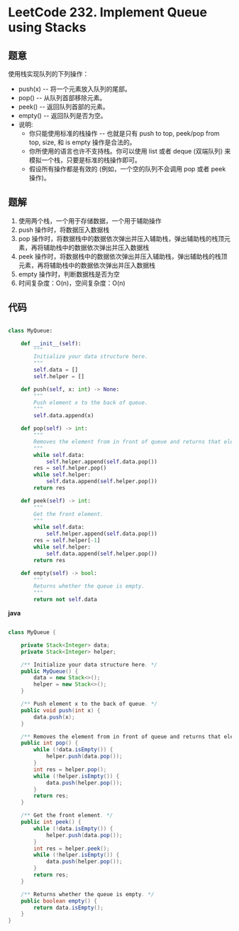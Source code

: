 # LeetCode 232. Implement Queue using Stacks

## 题意

使用栈实现队列的下列操作：

- push(x) -- 将一个元素放入队列的尾部。
- pop() -- 从队列首部移除元素。
- peek() -- 返回队列首部的元素。
- empty() -- 返回队列是否为空。
- 说明:
    - 你只能使用标准的栈操作 -- 也就是只有 push to top, peek/pop from top, size, 和 is empty 操作是合法的。
    - 你所使用的语言也许不支持栈。你可以使用 list 或者 deque (双端队列) 来模拟一个栈，只要是标准的栈操作即可。
    - 假设所有操作都是有效的 (例如，一个空的队列不会调用 pop 或者 peek 操作)。

## 题解

1. 使用两个栈，一个用于存储数据，一个用于辅助操作
2. push 操作时，将数据压入数据栈
3. pop 操作时，将数据栈中的数据依次弹出并压入辅助栈，弹出辅助栈的栈顶元素，再将辅助栈中的数据依次弹出并压入数据栈
4. peek 操作时，将数据栈中的数据依次弹出并压入辅助栈，弹出辅助栈的栈顶元素，再将辅助栈中的数据依次弹出并压入数据栈
5. empty 操作时，判断数据栈是否为空
6. 时间复杂度：O(n)，空间复杂度：O(n)

## 代码

```python

class MyQueue:

    def __init__(self):
        """
        Initialize your data structure here.
        """
        self.data = []
        self.helper = []

    def push(self, x: int) -> None:
        """
        Push element x to the back of queue.
        """
        self.data.append(x)

    def pop(self) -> int:
        """
        Removes the element from in front of queue and returns that element.
        """
        while self.data:
            self.helper.append(self.data.pop())
        res = self.helper.pop()
        while self.helper:
            self.data.append(self.helper.pop())
        return res

    def peek(self) -> int:
        """
        Get the front element.
        """
        while self.data:
            self.helper.append(self.data.pop())
        res = self.helper[-1]
        while self.helper:
            self.data.append(self.helper.pop())
        return res

    def empty(self) -> bool:
        """
        Returns whether the queue is empty.
        """
        return not self.data

```

**java**

```java

class MyQueue {

    private Stack<Integer> data;
    private Stack<Integer> helper;

    /** Initialize your data structure here. */
    public MyQueue() {
        data = new Stack<>();
        helper = new Stack<>();
    }

    /** Push element x to the back of queue. */
    public void push(int x) {
        data.push(x);
    }

    /** Removes the element from in front of queue and returns that element. */
    public int pop() {
        while (!data.isEmpty()) {
            helper.push(data.pop());
        }
        int res = helper.pop();
        while (!helper.isEmpty()) {
            data.push(helper.pop());
        }
        return res;
    }

    /** Get the front element. */
    public int peek() {
        while (!data.isEmpty()) {
            helper.push(data.pop());
        }
        int res = helper.peek();
        while (!helper.isEmpty()) {
            data.push(helper.pop());
        }
        return res;
    }

    /** Returns whether the queue is empty. */
    public boolean empty() {
        return data.isEmpty();
    }
}

```